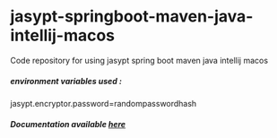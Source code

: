 # jasypt-springboot-maven-java-intellij-macos
Code repository for using jasypt spring boot maven java intellij macos

##### environment variables used : 
jasypt.encryptor.password=randompasswordhash

##### Documentation available [here](https://thinknibbles.github.io/backend/2020/12/14/securing-application-properties.html)
